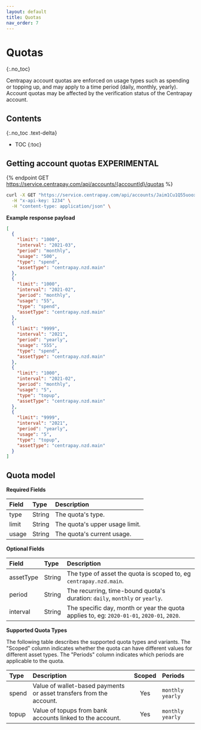 ```yaml
---
layout: default
title: Quotas
nav_order: 7
---
```


# Quotas
{:.no_toc}

Centrapay account quotas are enforced on usage types such as spending or topping up, and may apply to a time
period (daily, monthly, yearly). Account quotas may be affected by the verification status of the Centrapay account.

## Contents
{:.no_toc .text-delta}

* TOC
{:toc}


## Getting account quotas **EXPERIMENTAL**

{% endpoint GET https://service.centrapay.com/api/accounts/{accountId}/quotas %}

```sh
curl -X GET "https://service.centrapay.com/api/accounts/Jaim1Cu1Q55uooxSens6yk/quotas" \
  -H "x-api-key: 1234" \
  -H "content-type: application/json" \
```

**Example response payload**

```json
[
  {
    "limit": "1000",
    "interval": "2021-03",
    "period": "monthly",
    "usage": "500",
    "type": "spend",
    "assetType": "centrapay.nzd.main"
  },
  {
    "limit": "1000",
    "interval": "2021-02",
    "period": "monthly",
    "usage": "55",
    "type": "spend",
    "assetType": "centrapay.nzd.main"
  },
  {
    "limit": "9999",
    "interval": "2021",
    "period": "yearly",
    "usage": "555",
    "type": "spend",
    "assetType": "centrapay.nzd.main"
  },
  {
    "limit": "1000",
    "interval": "2021-02",
    "period": "monthly",
    "usage": "5",
    "type": "topup",
    "assetType": "centrapay.nzd.main"
  },
  {
    "limit": "9999",
    "interval": "2021",
    "period": "yearly",
    "usage": "5",
    "type": "topup",
    "assetType": "centrapay.nzd.main"
  }
]
```

## Quota model

**Required Fields**

| Field                                 | Type   | Description                    |
| :------------------------------------ | :----- | :----------------------------- |
| type                                  | String | The quota's type.              |
| limit                                 | String | The quota's upper usage limit. |
| usage                                 | String | The quota's current usage.     |

**Optional Fields**

| Field       | Type     | Description                                                                                |
| :---------- | :------- | :--------------------------------------------------------------------------                |
| assetType   | String   | The type of asset the quota is scoped to, eg `centrapay.nzd.main`.                         |
| period      | String   | The recurring, time-bound quota's duration: `daily`, `monthly` or `yearly`.                |
| interval    | String   | The specific day, month or year the quota applies to, eg: `2020-01-01`, `2020-01`, `2020`. |

**Supported Quota Types**

The following table describes the supported quota types and variants. The
"Scoped" column indicates whether the quota can have different values for
different asset types. The "Periods" column indicates which periods are
applicable to the quota.

| Type  | Description                                                         | Scoped | Periods            |
|:------|:--------------------------------------------------------------------|:------:|:-------------------|
| spend | Value of wallet-based payments or asset transfers from the account. |   Yes  | `monthly` `yearly` |
| topup | Value of topups from bank accounts linked to the account.           |   Yes  | `monthly` `yearly` |
